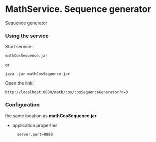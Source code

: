 # MathService. Sequence generator

Sequence generator
 
### Using the service

Start service:

	mathCosSequence.jar
	
or

	java -jar mathCosSequence.jar
	
Open the link:

	http://localhost:8080/math/cos/cosSequenceGenerator?n=3

### Configuration

the same location as **mathCosSequence.jar**

* application.properties

    	server.port=8080
